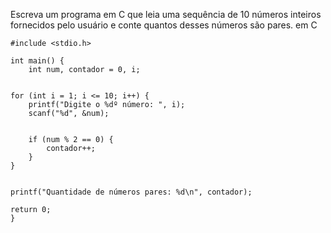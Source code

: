

Escreva um programa em C que leia uma sequência de 10 números inteiros fornecidos
pelo usuário e conte quantos desses números são pares. em C


    #include <stdio.h>
    
    int main() {
        int num, contador = 0, i;

   
    for (int i = 1; i <= 10; i++) {
        printf("Digite o %dº número: ", i);
        scanf("%d", &num);

        
        if (num % 2 == 0) {
            contador++;  
        }
    }

   
    printf("Quantidade de números pares: %d\n", contador);

    return 0;
    }

